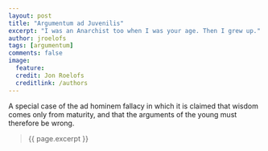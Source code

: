```yaml
---
layout: post
title: "Argumentum ad Juvenilis"
excerpt: "I was an Anarchist too when I was your age. Then I grew up."
author: jroelofs
tags: [argumentum]
comments: false
image:
  feature:
  credit: Jon Roelofs
  creditlink: /authors
---
```


A special case of the ad hominem fallacy in which it is claimed that wisdom comes only from maturity, and that the arguments of the young must therefore be wrong.

> {{ page.excerpt }}

